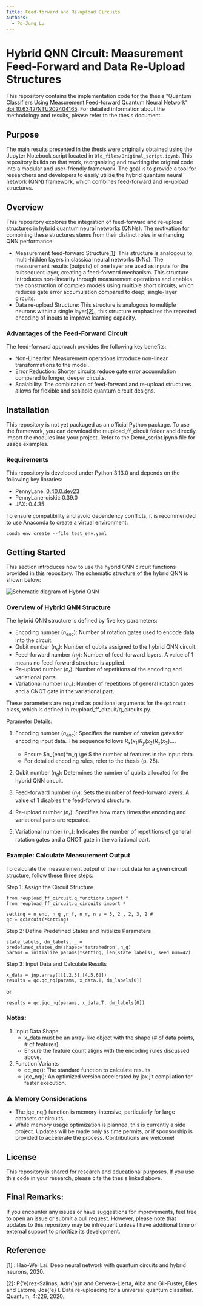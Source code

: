 ```yaml
---
Title: Feed-forward and Re-upload Circuits 
Authors:
  - Po-Jung Lu
---
```


# Hybrid QNN Circuit: Measurement Feed-Forward and Data Re-Upload Structures

This repository contains the implementation code for the thesis "Quantum Classifiers Using Measurement Feed-forward Quantum Neural Network" [doi:10.6342/NTU202404165](https://drive.google.com/file/d/1yV0NOxuzr9Q0HYPzrn0tAS_NhO4z8QIa/view?usp=drive_link). For detailed information about the methodology and results, please refer to the thesis document. 

## Purpose
The main results presented in the thesis were originally obtained using the Jupyter Notebook script located in ```Old_files/Original_script.ipynb```. This repository builds on that work, reorganizing and rewriting the original code into a modular and user-friendly framework. The goal is to provide a tool for researchers and developers to easily utilize the hybrid quantum neural network (QNN) framework, which combines feed-forward and re-upload structures.



## Overview
This repository explores the integration of feed-forward and re-upload structures in hybrid quantum neural networks (QNNs).
The motivation for combining these structures stems from their distinct roles in enhancing QNN performance:

* Measurement feed-forward Structure[[1]](#1): This structure is analogous to multi-hidden layers in classical neural networks (NNs). The measurement results (outputs) of one layer are used as inputs for the subsequent layer, creating a feed-forward mechanism. This structure introduces non-linearity through measurement operations and enables the construction of complex models using multiple short circuits, which reduces gate error accumulation compared to deep, single-layer circuits.
* Data re-upload Structure: This structure is analogous to multiple neurons within a single layer[[2]](#2)., this structure emphasizes the repeated encoding of inputs to improve learning capacity.


### Advantages of the Feed-Forward Circuit
The feed-forward approach provides the following key benefits:

* Non-Linearity: Measurement operations introduce non-linear transformations to the model.
* Error Reduction: Shorter circuits reduce gate error accumulation compared to longer, deeper circuits.
* Scalability: The combination of feed-forward and re-upload structures allows for flexible and scalable quantum circuit designs.



## Installation 
This repository is not yet packaged as an official Python package. To use the framework, you can download the reupload_ff_circuit folder and directly import the modules into your project. Refer to the Demo_script.ipynb file for usage examples.

### Requirements
This repository is developed under Python 3.13.0 and depends on the following key libraries: 

* PennyLane: [0.40.0.dev23](https://github.com/PennyLaneAI/pennylane.git)
* PennyLane-qiskit: 0.39.0
* JAX: 0.4.35

To ensure compatibility and avoid dependency conflicts, it is recommended to use Anaconda to create a virtual environment: 

```conda env create --file test_env.yaml```

## Getting Started

This section introduces how to use the hybrid QNN circuit functions provided in this repository. The schematic structure of the hybrid QNN is shown below:

![Schematic diagram of Hybrid QNN](https://github.com/PoJung-Lu/Re-upload-and-feed-forward-circuits/tree/main/Figures/Hybrid_QNN.jpg)

### Overview of Hybrid QNN Structure
The hybrid QNN structure is defined by five key parameters:
* Encoding number ($n_{enc}$): Number of rotation gates used to encode data into the circuit.
* Qubit number ($n_q$): Number of qubits assigned to the hybrid QNN circuit.
* Feed-forward number ($n_f$): Number of feed-forward layers. A value of 1 means no feed-forward structure is applied.
* Re-upload number ($n_r$): Number of repetitions of the encoding and variational parts.
* Variational number ($n_v$): Number of repetitions of general rotation gates and a CNOT gate in the variational part.

These parameters are required as positional arguments for the ```qcircuit``` class, which is defined in reupload_ff_circuit/q_circuits.py.

Parameter Details:

1. Encoding number ($n_{enc}$):
Specifies the number of rotation gates for encoding input data. The sequence follows $R_x(x_1)R_y(x_2)R_x(x_3)...$. 
    * Ensure $n_{enc}*n_q \ge $ the number of features in the input data.
    * For detailed encoding rules, refer to the thesis (p. 25).

2. Qubit number ($n_q$):
Determines the number of qubits allocated for the hybrid QNN circuit.

3. Feed-forward number ($n_f$):
Sets the number of feed-forward layers. A value of 1 disables the feed-forward structure.

4. Re-upload number ($n_r$):
Specifies how many times the encoding and variational parts are repeated.

5. Variational number ($n_v$):
Indicates the number of repetitions of general rotation gates and a CNOT gate in the variational part.

### Example: Calculate Measurement Output

To calculate the measurement output of the input data for a given circuit structure, follow these three steps:

Step 1: Assign the Circuit Structure
```
from reupload_ff_circuit.q_functions import *
from reupload_ff_circuit.q_circuits import *

setting = n_enc, n_q ,n_f, n_r, n_v = 5, 2 , 2, 3, 2 # 
qc = qcircuit(*setting)
``` 
Step 2: Define Predefined States and Initialize Parameters
```
state_labels, dm_labels, _ = predefined_states_dm(shape:='tetrahedron',n_q) 
params = initialize_params(*setting, len(state_labels), seed_num=42)
```
Step 3: Input Data and Calculate Results

```
x_data = jnp.array([[1,2,3],[4,5,6]])
results = qc.qc_nq(params, x_data.T, dm_labels[0])
```
or 
```
results = qc.jqc_nq(params, x_data.T, dm_labels[0])
```
### Notes:
1. Input Data Shape
    *  x_data must be an array-like object with the shape (# of data points, # of features). 
    * Ensure the feature count aligns with the encoding rules discussed above.
2. Function Variants
    * qc_nq(): The standard function to calculate results.
    * jqc_nq(): An optimized version accelerated by jax.jit compilation for faster execution.
### ⚠️ Memory Considerations

* The jqc_nq() function is memory-intensive, particularly for large datasets or circuits.
* While memory usage optimization is planned, this is currently a side project. Updates will be made only as time permits, or if sponsorship is provided to accelerate the process. Contributions are welcome!

## License
This repository is shared for research and educational purposes. If you use this code in your research, please cite the thesis linked above.

## Final Remarks:
If you encounter any issues or have suggestions for improvements, feel free to open an issue or submit a pull request. However, please note that updates to this repository may be infrequent unless I have additional time or external support to prioritize its development.


## Reference

<a id="1">[1]</a>
: Hao-Wei Lai. Deep neural network with quantum circuits and hybrid neurons, 2020.

<a id="2">[2]</a>: P{\'e}rez-Salinas, Adri{\'a}n and Cervera-Lierta, Alba and Gil-Fuster, Elies and Latorre, Jos{\'e} I. Data re-uploading for a universal quantum classifier. Quantum, 4:226, 2020.

